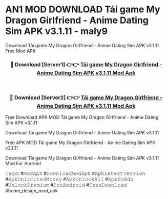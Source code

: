 # AN1 MOD DOWNLOAD Tải game My Dragon Girlfriend - Anime Dating Sim APK v3.1.11 - maly9
Download Tải game My Dragon Girlfriend - Anime Dating Sim APK v3.1.11 Free Mod APK

<div align="center">
<h3>🔴 Download [Server1] 👉👉 <a href="https://apk-comot.site?title=Tải_game_My_Dragon_Girlfriend_-_Anime_Dating_Sim_APK_v3.1.11">Tải game My Dragon Girlfriend - Anime Dating Sim APK v3.1.11 Mod Apk</a></h3><br>

<h3>🔴 Download [Server2] 👉👉 <a href="https://apk-comot.site?title=Tải_game_My_Dragon_Girlfriend_-_Anime_Dating_Sim_APK_v3.1.11">Tải game My Dragon Girlfriend - Anime Dating Sim APK v3.1.11 Mod Apk</a></h3>
</div>


Free Download APK MOD Tải game My Dragon Girlfriend - Anime Dating Sim APK v3.1.11

Download Tải game My Dragon Girlfriend - Anime Dating Sim APK v3.1.11 

Free APK MOD Tải game My Dragon Girlfriend - Anime Dating Sim APK v3.1.11 

Download Tải game My Dragon Girlfriend - Anime Dating Sim APK v3.1.11 Mod For Android

𝚃𝚊𝚐𝚜: #𝙼𝚘𝚍𝙰𝚙𝚔 #𝙳𝚘𝚠𝚗𝚕𝚘𝚊𝚍𝙼𝚘𝚍𝙰𝚙𝚔 #𝙰𝚙𝚔𝙻𝚊𝚝𝚎𝚜𝚝𝚅𝚎𝚛𝚜𝚒𝚘𝚗 #𝙰𝚙𝚔𝚄𝚗𝚕𝚒𝚖𝚒𝚝𝚎𝚍𝙼𝚘𝚗𝚎𝚢 #𝙰𝚙𝚔𝚄𝚗𝚕𝚘𝚌𝚔𝙰𝚕𝚕 #𝙰𝚙𝚔𝙽𝚘𝙰𝚍𝚜 #𝚄𝚗𝚕𝚘𝚌𝚔𝙿𝚛𝚎𝚖𝚒𝚞𝚖 #𝙵𝚘𝚛𝙰𝚗𝚍𝚛𝚘𝚒𝚍 #𝙵𝚛𝚎𝚎𝙳𝚘𝚠𝚗𝚕𝚘𝚊𝚍 #home_design_mod_apk